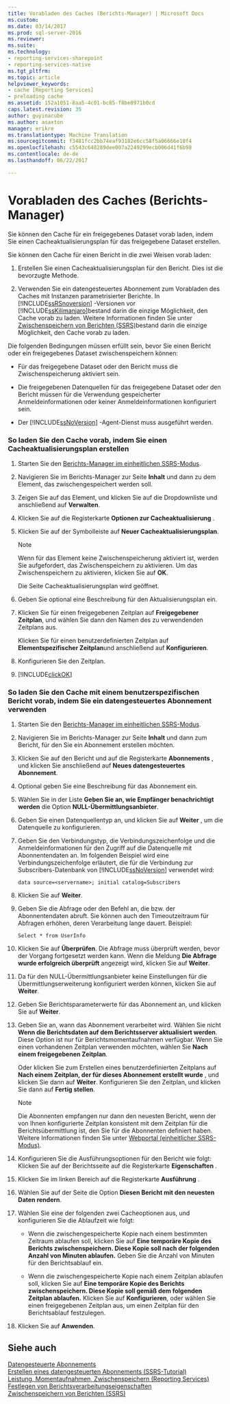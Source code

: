 ```yaml
---
title: Vorabladen des Caches (Berichts-Manager) | Microsoft Docs
ms.custom: 
ms.date: 03/14/2017
ms.prod: sql-server-2016
ms.reviewer: 
ms.suite: 
ms.technology:
- reporting-services-sharepoint
- reporting-services-native
ms.tgt_pltfrm: 
ms.topic: article
helpviewer_keywords:
- cache [Reporting Services]
- preloading cache
ms.assetid: 152a1051-8aa5-4c01-bc85-f8be8971b0cd
caps.latest.revision: 35
author: guyinacube
ms.author: asaxton
manager: erikre
ms.translationtype: Machine Translation
ms.sourcegitcommit: f3481fcc2bb74eaf93182e6cc58f5a06666e10f4
ms.openlocfilehash: c5543c648289dee007a2249299ecb006d41f6b98
ms.contentlocale: de-de
ms.lasthandoff: 06/22/2017

---
```

# <a name="preload-the-cache-report-manager"></a>Vorabladen des Caches (Berichts-Manager)
  Sie können den Cache für ein freigegebenes Dataset vorab laden, indem Sie einen Cacheaktualisierungsplan für das freigegebene Dataset erstellen.  
  
 Sie können den Cache für einen Bericht in die zwei Weisen vorab laden:  
  
1.  Erstellen Sie einen Cacheaktualisierungsplan für den Bericht. Dies ist die bevorzugte Methode.  
  
2.  Verwenden Sie ein datengesteuertes Abonnement zum Vorabladen des Caches mit Instanzen parametrisierter Berichte. In [!INCLUDE[ssRSnoversion](../../includes/ssrsnoversion-md.md)] -Versionen vor [!INCLUDE[ssKilimanjaro](../../includes/sskilimanjaro-md.md)]bestand darin die einzige Möglichkeit, den Cache vorab zu laden. Weitere Informationen finden Sie unter [Zwischenspeichern von Berichten &#40;SSRS&#41;](../../reporting-services/report-server/caching-reports-ssrs.md)bestand darin die einzige Möglichkeit, den Cache vorab zu laden.  
  
 Die folgenden Bedingungen müssen erfüllt sein, bevor Sie einen Bericht oder ein freigegebenes Dataset zwischenspeichern können:  
  
-   Für das freigegebene Dataset oder den Bericht muss die Zwischenspeicherung aktiviert sein.  
  
-   Die freigegebenen Datenquellen für das freigegebene Dataset oder den Bericht müssen für die Verwendung gespeicherter Anmeldeinformationen oder keiner Anmeldeinformationen konfiguriert sein.  
  
-   Der [!INCLUDE[ssNoVersion](../../includes/ssnoversion-md.md)] -Agent-Dienst muss ausgeführt werden.  
  
### <a name="to-preload-the-cache-by-creating-a-cache-refresh-plan"></a>So laden Sie den Cache vorab, indem Sie einen Cacheaktualisierungsplan erstellen  
  
1.  Starten Sie den [Berichts-Manager im einheitlichen SSRS-Modus](http://msdn.microsoft.com/library/80949f9d-58f5-48e3-9342-9e9bf4e57896).  
  
2.  Navigieren Sie im Berichts-Manager zur Seite **Inhalt** und dann zu dem Element, das zwischengespeichert werden soll.  
  
3.  Zeigen Sie auf das Element, und klicken Sie auf die Dropdownliste und anschließend auf **Verwalten**.  
  
4.  Klicken Sie auf die Registerkarte **Optionen zur Cacheaktualisierung** .  
  
5.  Klicken Sie auf der Symbolleiste auf **Neuer Cacheaktualisierungsplan**.  
  
    > [!NOTE]  
    >  Wenn für das Element keine Zwischenspeicherung aktiviert ist, werden Sie aufgefordert, das Zwischenspeichern zu aktivieren. Um das Zwischenspeichern zu aktivieren, klicken Sie auf **OK**.  
  
     Die Seite Cacheaktualisierungsplan wird geöffnet.  
  
6.  Geben Sie optional eine Beschreibung für den Aktualisierungsplan ein.  
  
7.  Klicken Sie für einen freigegebenen Zeitplan auf **Freigegebener Zeitplan**, und wählen Sie dann den Namen des zu verwendenden Zeitplans aus.  
  
     Klicken Sie für einen benutzerdefinierten Zeitplan auf **Elementspezifischer Zeitplan**und anschließend auf **Konfigurieren**.  
  
8.  Konfigurieren Sie den Zeitplan.  
  
9. [!INCLUDE[clickOK](../../includes/clickok-md.md)]  
  
### <a name="to-preload-the-cache-with-a-user-specific-report-by-using-a-data-driven-subscription"></a>So laden Sie den Cache mit einem benutzerspezifischen Bericht vorab, indem Sie ein datengesteuertes Abonnement verwenden  
  
1.  Starten Sie den [Berichts-Manager im einheitlichen SSRS-Modus](http://msdn.microsoft.com/library/80949f9d-58f5-48e3-9342-9e9bf4e57896).  
  
2.  Navigieren Sie im Berichts-Manager zur Seite **Inhalt** und dann zum Bericht, für den Sie ein Abonnement erstellen möchten.  
  
3.  Klicken Sie auf den Bericht und auf die Registerkarte **Abonnements** , und klicken Sie anschließend auf **Neues datengesteuertes Abonnement**.  
  
4.  Optional geben Sie eine Beschreibung für das Abonnement ein.  
  
5.  Wählen Sie in der Liste **Geben Sie an, wie Empfänger benachrichtigt werden** die Option **NULL-Übermittlungsanbieter**.  
  
6.  Geben Sie einen Datenquellentyp an, und klicken Sie auf **Weiter** , um die Datenquelle zu konfigurieren.  
  
7.  Geben Sie den Verbindungstyp, die Verbindungszeichenfolge und die Anmeldeinformationen für den Zugriff auf die Datenquelle mit Abonnentendaten an. Im folgenden Beispiel wird eine Verbindungszeichenfolge erläutert, die für die Verbindung zur Subscribers-Datenbank von [!INCLUDE[ssNoVersion](../../includes/ssnoversion-md.md)] verwendet wird:  
  
    ```  
    data source=<servername>; initial catalog=Subscribers  
    ```  
  
8.  Klicken Sie auf **Weiter**.  
  
9. Geben Sie die Abfrage oder den Befehl an, die bzw. der Abonnentendaten abruft. Sie können auch den Timeoutzeitraum für Abfragen erhöhen, deren Verarbeitung lange dauert. Beispiel:  
  
    ```  
    Select * from UserInfo  
    ```  
  
10. Klicken Sie auf **Überprüfen**. Die Abfrage muss überprüft werden, bevor der Vorgang fortgesetzt werden kann. Wenn die Meldung **Die Abfrage wurde erfolgreich überprüft** angezeigt wird, klicken Sie auf **Weiter**.  
  
11. Da für den NULL-Übermittlungsanbieter keine Einstellungen für die Übermittlungserweiterung konfiguriert werden können, klicken Sie auf **Weiter**.  
  
12. Geben Sie Berichtsparameterwerte für das Abonnement an, und klicken Sie auf **Weiter**.  
  
13. Geben Sie an, wann das Abonnement verarbeitet wird. Wählen Sie nicht **Wenn die Berichtsdaten auf dem Berichtsserver aktualisiert werden**. Diese Option ist nur für Berichtsmomentaufnahmen verfügbar. Wenn Sie einen vorhandenen Zeitplan verwenden möchten, wählen Sie **Nach einem freigegebenen Zeitplan**.  
  
     Oder klicken Sie zum Erstellen eines benutzerdefinierten Zeitplans auf **Nach einem Zeitplan, der für dieses Abonnement erstellt wurde** , und klicken Sie dann auf **Weiter**. Konfigurieren Sie den Zeitplan, und klicken Sie dann auf **Fertig stellen**.  
  
    > [!NOTE]  
    >  Die Abonnenten empfangen nur dann den neuesten Bericht, wenn der von Ihnen konfigurierte Zeitplan konsistent mit dem Zeitplan für die Berichtsübermittlung ist, den Sie für die Abonnenten definiert haben. Weitere Informationen finden Sie unter [Webportal &#40;einheitlicher SSRS-Modus&#41;](http://msdn.microsoft.com/library/80949f9d-58f5-48e3-9342-9e9bf4e57896).  
  
14. Konfigurieren Sie die Ausführungsoptionen für den Bericht wie folgt: Klicken Sie auf der Berichtsseite auf die Registerkarte **Eigenschaften** .  
  
15. Klicken Sie im linken Bereich auf die Registerkarte **Ausführung** .  
  
16. Wählen Sie auf der Seite die Option **Diesen Bericht mit den neuesten Daten rendern**.  
  
17. Wählen Sie eine der folgenden zwei Cacheoptionen aus, und konfigurieren Sie die Ablaufzeit wie folgt:  
  
    -   Wenn die zwischengespeicherte Kopie nach einem bestimmten Zeitraum ablaufen soll, klicken Sie auf **Eine temporäre Kopie des Berichts zwischenspeichern. Diese Kopie soll nach der folgenden Anzahl von Minuten ablaufen.** Geben Sie die Anzahl von Minuten für den Berichtsablauf ein.  
  
    -   Wenn die zwischengespeicherte Kopie nach einem Zeitplan ablaufen soll, klicken Sie auf **Eine temporäre Kopie des Berichts zwischenspeichern. Diese Kopie soll gemäß dem folgenden Zeitplan ablaufen.** Klicken Sie auf **Konfigurieren**, oder wählen Sie einen freigegebenen Zeitplan aus, um einen Zeitplan für den Berichtsablauf festzulegen.  
  
18. Klicken Sie auf **Anwenden**.  
  
## <a name="see-also"></a>Siehe auch  
 [Datengesteuerte Abonnements](../../reporting-services/subscriptions/data-driven-subscriptions.md)   
 [Erstellen eines datengesteuerten Abonnements &#40;SSRS-Tutorial&#41;](../../reporting-services/create-a-data-driven-subscription-ssrs-tutorial.md)   
 [Leistung, Momentaufnahmen, Zwischenspeichern &#40;Reporting Services&#41;](../../reporting-services/report-server/performance-snapshots-caching-reporting-services.md)   
 [Festlegen von Berichtsverarbeitungseigenschaften](../../reporting-services/report-server/set-report-processing-properties.md)   
 [Zwischenspeichern von Berichten &#40;SSRS&#41;](../../reporting-services/report-server/caching-reports-ssrs.md)  
  
  
